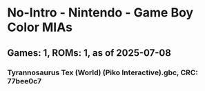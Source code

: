# No-Intro - Nintendo - Game Boy Color MIAs
## Games: 1, ROMs: 1, as of 2025-07-08

### Tyrannosaurus Tex (World) (Piko Interactive).gbc, CRC: 77bee0c7
